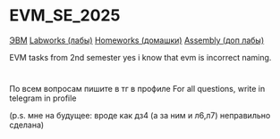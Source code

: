 # EVM_SE_2025

[ЭВМ](https://github.com/JustAGod1/bevm)
[Labworks (лабы)](Labworks/)
[Homeworks (домашки)](Homeworks/)
[Assembly (доп лабы)](Assembly/)

EVM tasks from 2nd semester
yes i know that evm is incorrect naming.

#

По всем вопросам пишите в тг в профиле
For all questions, write in telegram in profile

(p.s. мне на будущее: вроде как дз4 (а за ним и л6,л7) неправильно сделана)
